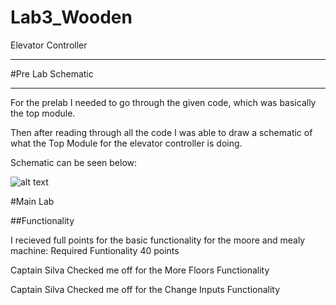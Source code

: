 Lab3_Wooden
===========

Elevator Controller


****************

#Pre Lab Schematic

****************

For the prelab I needed to go through the given code, which was basically the top module.

Then after reading through all the code I was able to draw a schematic of what the Top Module for the 
elevator controller is doing.

Schematic can be seen below:

![alt text](https://raw.github.com/JarrodWooden/Lab3_Wooden/master/SchematicTopModule.jpg "Top Module Schematic")


#Main Lab

##Functionality

I recieved full points for the basic functionality for the moore and mealy machine: Required Funtionality 40 points

Captain Silva Checked me off for the More Floors Functionality

Captain Silva Checked me off for the Change Inputs Functionality


